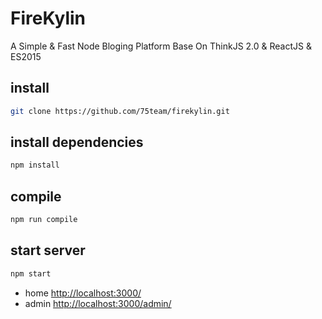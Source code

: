 # FireKylin

A Simple & Fast Node Bloging Platform Base On ThinkJS 2.0 & ReactJS & ES2015


## install

```sh
git clone https://github.com/75team/firekylin.git
```

## install dependencies

```js
npm install
```

## compile

```js
npm run compile
```

## start server

```js
npm start
```

* home <http://localhost:3000/>
* admin <http://localhost:3000/admin/>


